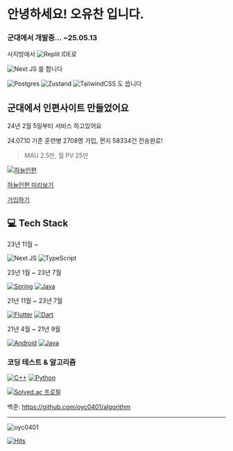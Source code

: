 # 안녕하세요! 오유찬 입니다.

### 군대에서 개발중... ~25.05.13

사지방에서 ![Replit](https://img.shields.io/badge/Replit-DD1200?style=for-the-badge&logo=Replit&logoColor=white) IDE로

![Next JS](https://img.shields.io/badge/Next-black?style=for-the-badge&logo=next.js&logoColor=white) 를 합니다

![Postgres](https://img.shields.io/badge/postgres-%23316192.svg?style=for-the-badge&logo=postgresql&logoColor=white)
![Zustand](https://img.shields.io/badge/zustand-%23582d3e.svg?style=for-the-badge&logo=react&logoColor=white)
![TailwindCSS](https://img.shields.io/badge/tailwindcss-%2338B2AC.svg?style=for-the-badge&logo=tailwind-css&logoColor=white)
도 씁니다


## 군대에서 인편사이트 만들었어요

24년 2월 5일부터 서비스 하고있어요

24.07.10 기준 훈련병 2708명 가입, 편지 58334건 전송완료!

> MAU 2.5만, 월 PV 25만

[![하늘인편](https://rokafmail.kr/opengraph-image.jpg?8e392ec30cec3ae6)](https://rokafmail.kr/)

[하늘인편 미리보기](https://rokafmail.kr/mail/rokaf)

[가입하기](https://rokafmail.kr/)




## 💻 Tech Stack

23년 11월 ~  

![Next JS](https://img.shields.io/badge/Next-black?style=for-the-badge&logo=next.js&logoColor=white)
![TypeScript](https://img.shields.io/badge/typescript-%23007ACC.svg?style=for-the-badge&logo=typescript&logoColor=white)

23년 1월 ~ 23년 7월

[![Spring](https://img.shields.io/badge/spring-%236DB33F.svg?style=for-the-badge&logo=spring&logoColor=white)](https://spring.io/)
[![Java](https://img.shields.io/badge/java-%23ED8B00.svg?style=for-the-badge&logo=java&logoColor=white)](https://www.java.com/ko/)

21년 11월 ~ 23년 7월

[![Flutter](https://img.shields.io/badge/Flutter-%2302569B.svg?style=for-the-badge&logo=Flutter&logoColor=white)](https://flutter-ko.dev/)
[![Dart](https://img.shields.io/badge/dart-%230175C2.svg?style=for-the-badge&logo=dart&logoColor=white)](https://dart.dev/)
	

21년 4월 ~ 21년 9월

[![Android](https://img.shields.io/badge/Android-3DDC84?style=for-the-badge&logo=android&logoColor=white)](https://developer.android.com/?hl=ko)
[![Java](https://img.shields.io/badge/java-%23ED8B00.svg?style=for-the-badge&logo=java&logoColor=white)](https://www.java.com/ko/)

### 코딩 테스트 & 알고리즘
	
[![C++](https://img.shields.io/badge/C++-%2300599C.svg?style=for-the-badge&logo=c%2B%2B&logoColor=white)](https://docs.microsoft.com/ko-kr/cpp/cpp/cpp-language-reference?view=msvc-170)
[![Python](https://img.shields.io/badge/python-3670A0?style=for-the-badge&logo=python&logoColor=ffdd54)](https://www.python.org/)

[![Solved.ac 프로필](http://mazassumnida.wtf/api/v2/generate_badge?boj=oyc0401)](https://solved.ac/oyc0401)

백준: https://github.com/oyc0401/algorithm

---------

<img src="https://komarev.com/ghpvc/?username=oyc0401&label=Views&color=blue&style=plastic&style=for-the-badge" alt="oyc0401" />

[![Hits](https://hits.seeyoufarm.com/api/count/incr/badge.svg?url=https%3A%2F%2Fgithub.com%2Foyc0401&count_bg=%2379C83D&title_bg=%23555555&icon=&icon_color=%23E7E7E7&title=hits&edge_flat=false)](https://hits.seeyoufarm.com)


<!-- 
## repositories

부천북고 앱: https://github.com/oyc0401/flutterschool

인하대 맛집 추천 앱: https://github.com/oyc0401/inmat

1601 버스 시간 앱: https://github.com/oyc0401/when_bus_flutter -->

<!---

[![Top Langs](https://github-readme-stats.vercel.app/api/top-langs/?username=oyc0401&layout=compact)](https://github.com/anuraghazra/github-readme-stats)
<br>  

## 📟 GitHub Stats
<p align="center">
	<img width="48%" src="https://github-readme-stats.vercel.app/api?username=oyc0401&show_icons=true&theme=vue" />
	<img width="48%" src="https://github-readme-streak-stats.herokuapp.com/?user=oyc0401&theme=vue" />
</p>


--->


